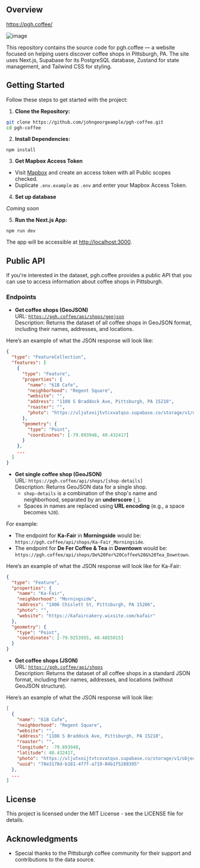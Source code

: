 ## Overview

<https://pgh.coffee/>

![image](https://github.com/user-attachments/assets/01c7834c-80b5-4dea-b86f-c3ea548cbb64)

This repository contains the source code for pgh.coffee — a website focused on helping users discover coffee shops in Pittsburgh, PA. The site uses Next.js, Supabase for its PostgreSQL database, Zustand for state management, and Tailwind CSS for styling.

## Getting Started

Follow these steps to get started with the project:

1. **Clone the Repository:**

```bash
git clone https://github.com/johngeorgeample/pgh-coffee.git
cd pgh-coffee
```

2. **Install Dependencies:**

```
npm install
```

3. **Get Mapbox Access Token**

- Visit [Mapbox](https://docs.mapbox.com/help/getting-started/access-tokens/) and create an access token with all Public scopes checked.
- Duplicate `.env.example` as `.env` and enter your Mapbox Access Token.

4. **Set up database**

_Coming soon_

5. **Run the Next.js App:**

```
npm run dev
```

The app will be accessible at <http://localhost:3000>.

## Public API

If you're interested in the dataset, pgh.coffee provides a public API that you can use to access information about coffee shops in Pittsburgh.

### Endpoints


- **Get coffee shops (GeoJSON)**  
  URL: [`https://pgh.coffee/api/shops/geojson`](https://pgh.coffee/api/shops/geojson)  
  Description: Returns the dataset of all coffee shops in GeoJSON format, including their names, addresses, and locations.

Here’s an example of what the JSON response will look like:

```json
{
  "type": "FeatureCollection",
  "features": [
    {
      "type": "Feature",
      "properties": {
        "name": "61B Cafe",
        "neighborhood": "Regent Square",
        "website": "",
        "address": "1108 S Braddock Ave, Pittsburgh, PA 15218",
        "roaster": "",
        "photo": "https://uljutxoijtvtcxvatqso.supabase.co/storage/v1/object/public/shop-photos/regent_square/61b_cafe.jpg"
      },
      "geometry": {
        "type": "Point",
        "coordinates": [-79.893948, 40.432417]
      }
    },
    ...
  ]
}
```

- **Get single coffee shop (GeoJSON)**  
  URL: `https://pgh.coffee/api/shops/[shop-details]`  
  Description: Returns GeoJSON data for a single shop.  
  - `shop-details` is a combination of the shop's name and neighborhood, separated by an **underscore** (`_`).  
  - Spaces in names are replaced using **URL encoding** (e.g., a space becomes `%20`).  

For example:  
- The endpoint for **Ka-Fair** in **Morningside** would be:  
  `https://pgh.coffee/api/shops/Ka-Fair_Morningside`.  
- The endpoint for **De Fer Coffee & Tea** in **Downtown** would be:  
  `https://pgh.coffee/api/shops/De%20Fer%20Coffee%20&%20Tea_Downtown`.  



Here’s an example of what the JSON response will look like for Ka-Fair:

```json
{
  "type": "Feature",
  "properties": {
    "name": "Ka-Fair",
    "neighborhood": "Morningside",
    "address": "1806 Chislett St, Pittsburgh, PA 15206",
    "photo": "",
    "website": "https://kafaircakery.wixsite.com/kafair"
  },
  "geometry": {
    "type": "Point",
    "coordinates": [-79.9253955, 40.4855015]
  }
}
```

- **Get coffee shops (JSON)**  
  URL: [`https://pgh.coffee/api/shops`](https://pgh.coffee/api/shops)  
  Description: Returns the dataset of all coffee shops in a standard JSON format, including their names, addresses, and locations (without GeoJSON structure).

Here’s an example of what the JSON response will look like:


```json
[
  {
    "name": "61B Cafe",
    "neighborhood": "Regent Square",
    "website": "",
    "address": "1108 S Braddock Ave, Pittsburgh, PA 15218",
    "roaster": "",
    "longitude": -79.893948,
    "latitude": 40.432417,
    "photo": "https://uljutxoijtvtcxvatqso.supabase.co/storage/v1/object/public/shop-photos/regent_square/61b_cafe.jpg",
    "uuid": "78e3178d-b181-4f7f-a719-84b1f5288395"
  },
  ...
]
```

## License

This project is licensed under the MIT License - see the LICENSE file for details.

## Acknowledgments

- Special thanks to the Pittsburgh coffee community for their support and contributions to the data source.
